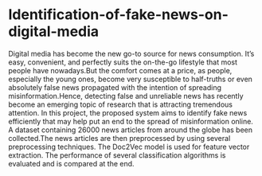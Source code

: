 # Identification-of-fake-news-on-digital-media
Digital media has become the new go-to source for news consumption. It’s easy, convenient, and
perfectly suits the on-the-go lifestyle that most people have nowadays.But the comfort comes at a
price, as people, especially the young ones, become very susceptible to half-truths or even
absolutely false news propagated with the intention of spreading misinformation.Hence,
detecting false and unreliable news has recently become an emerging topic of research that is
attracting tremendous attention.
In this project, the proposed system aims to identify fake news efficiently that may help put an
end to the spread of misinformation online. A dataset containing 26000 news articles from
around the globe has been collected.The news articles are then preprocessed by using several
preprocessing techniques. The Doc2Vec model is used for feature vector extraction. The
performance of several classification algorithms is evaluated and is compared at the end.
